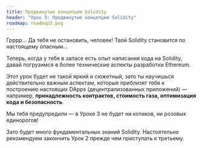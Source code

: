 ```yaml
---
title: Продвинутые концепции Solidity 
header: "Урок 3: Продвинутые концепции Solidity"
roadmap: roadmap3.png
---
```


Грррр... Да тебя не остановить, человек! Твой Solidity становится по настоящему опасным...

Теперь, когда у тебя в запасе есть опыт написания кода на Solidity, давай погрузимся в более технические аспекты разработки Ethereum.

Этот урок будет не такой яркий и сюжетный, зато ты научишься действительно важным аспектам, которые приблизят тебя к построению настоящих DApps (децентрализованных приложений) — например, **принадлежность контрактов, стоимость газа, оптимизация кода и безопасность**.

Мы тебя предупредили — в Уроке 3 не будет ни котиков, ни розовых единорогов!

Зато будет много фундаментальных знаний Solidity. Настоятельно рекомендуем закончить Урок 2 прежде чем приступать к третьему.
